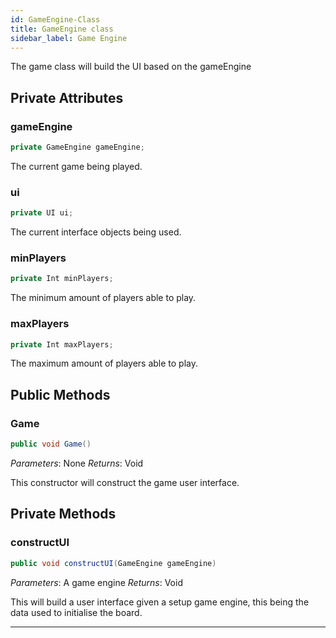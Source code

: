 ```yaml
---
id: GameEngine-Class
title: GameEngine class
sidebar_label: Game Engine
---
```


The game class will build the UI based on the gameEngine

## Private Attributes
### gameEngine
```java
private GameEngine gameEngine;
```
The current game being played.

### ui
```java
private UI ui;
```
The current interface objects being used.

### minPlayers
```java
private Int minPlayers;
```
The minimum amount of players able to play.
### maxPlayers
```java
private Int maxPlayers;
```
The maximum amount of players able to play.
## Public Methods

### Game
```java
public void Game()
```
*Parameters*: None
*Returns*: Void

This constructor will construct the game user interface.

## Private Methods
### constructUI
```java
public void constructUI(GameEngine gameEngine)
```
*Parameters*: A game engine
*Returns*: Void

This will build a user interface given a setup game engine, this being the data used to initialise the board.

---
